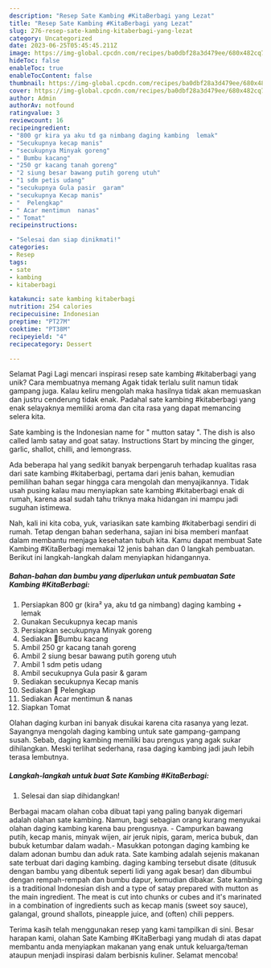 ```yaml
---
description: "Resep Sate Kambing #KitaBerbagi yang Lezat"
title: "Resep Sate Kambing #KitaBerbagi yang Lezat"
slug: 276-resep-sate-kambing-kitaberbagi-yang-lezat
category: Uncategorized
date: 2023-06-25T05:45:45.211Z
image: https://img-global.cpcdn.com/recipes/ba0dbf28a3d479ee/680x482cq70/sate-kambing-kitaberbagi-foto-resep-utama.jpg
hideToc: false
enableToc: true
enableTocContent: false
thumbnail: https://img-global.cpcdn.com/recipes/ba0dbf28a3d479ee/680x482cq70/sate-kambing-kitaberbagi-foto-resep-utama.jpg
cover: https://img-global.cpcdn.com/recipes/ba0dbf28a3d479ee/680x482cq70/sate-kambing-kitaberbagi-foto-resep-utama.jpg
author: Admin
authorAv: notfound
ratingvalue: 3
reviewcount: 16
recipeingredient:
- "800 gr kira ya aku td ga nimbang daging kambing  lemak"
- "Secukupnya kecap manis"
- "secukupnya Minyak goreng"
- " Bumbu kacang"
- "250 gr kacang tanah goreng"
- "2 siung besar bawang putih goreng utuh"
- "1 sdm petis udang"
- "secukupnya Gula pasir  garam"
- "secukupnya Kecap manis"
- "  Pelengkap"
- " Acar mentimun  nanas"
- " Tomat"
recipeinstructions:

- "Selesai dan siap dinikmati!"
categories:
- Resep
tags:
- sate
- kambing
- kitaberbagi

katakunci: sate kambing kitaberbagi 
nutrition: 254 calories
recipecuisine: Indonesian
preptime: "PT27M"
cooktime: "PT38M"
recipeyield: "4"
recipecategory: Dessert

---
```



Selamat Pagi Lagi mencari inspirasi resep sate kambing #kitaberbagi yang unik? Cara membuatnya memang Agak tidak terlalu sulit namun tidak gampang juga. Kalau keliru mengolah maka hasilnya tidak akan memuaskan dan justru cenderung tidak enak. Padahal sate kambing #kitaberbagi yang enak selayaknya memiliki aroma dan cita rasa yang dapat memancing selera kita.


Sate kambing is the Indonesian name for &#34; mutton satay &#34;. The dish is also called lamb satay and goat satay. Instructions Start by mincing the ginger, garlic, shallot, chilli, and lemongrass.

Ada beberapa hal yang sedikit banyak berpengaruh terhadap kualitas rasa dari sate kambing #kitaberbagi, pertama dari jenis bahan, kemudian pemilihan bahan segar hingga cara mengolah dan menyajikannya. Tidak usah pusing kalau mau menyiapkan sate kambing #kitaberbagi enak di rumah, karena asal sudah tahu triknya maka hidangan ini mampu jadi suguhan istimewa.


Nah, kali ini kita coba, yuk, variasikan sate kambing #kitaberbagi sendiri di rumah. Tetap dengan bahan sederhana, sajian ini bisa memberi manfaat dalam membantu menjaga kesehatan tubuh kita. Kamu dapat membuat Sate Kambing #KitaBerbagi memakai 12 jenis bahan dan 0 langkah pembuatan. Berikut ini langkah-langkah dalam menyiapkan hidangannya.

<!--inarticleads1-->

##### Bahan-bahan dan bumbu yang diperlukan untuk pembuatan Sate Kambing #KitaBerbagi:

1. Persiapkan 800 gr (kira² ya, aku td ga nimbang) daging kambing + lemak
1. Gunakan Secukupnya kecap manis
1. Persiapkan secukupnya Minyak goreng
1. Sediakan  📌Bumbu kacang
1. Ambil 250 gr kacang tanah goreng
1. Ambil 2 siung besar bawang putih goreng utuh
1. Ambil 1 sdm petis udang
1. Ambil secukupnya Gula pasir &amp; garam
1. Sediakan secukupnya Kecap manis
1. Sediakan  📌 Pelengkap
1. Sediakan  Acar mentimun &amp; nanas
1. Siapkan  Tomat


Olahan daging kurban ini banyak disukai karena cita rasanya yang lezat. Sayangnya mengolah daging kambing untuk sate gampang-gampang susah. Sebab, daging kambing memiliki bau prengus yang agak sukar dihilangkan. Meski terlihat sederhana, rasa daging kambing jadi jauh lebih terasa lembutnya. 

<!--inarticleads2-->

##### Langkah-langkah untuk buat Sate Kambing #KitaBerbagi:


1. Selesai dan siap dihidangkan!

Berbagai macam olahan coba dibuat tapi yang paling banyak digemari adalah olahan sate kambing. Namun, bagi sebagian orang kurang menyukai olahan daging kambing karena bau prengusnya. - Campurkan bawang putih, kecap manis, minyak wijen, air jeruk nipis, garam, merica bubuk, dan bubuk ketumbar dalam wadah.- Masukkan potongan daging kambing ke dalam adonan bumbu dan aduk rata. Sate kambing adalah sejenis makanan sate terbuat dari daging kambing. daging kambing tersebut disate (ditusuk dengan bambu yang dibentuk seperti lidi yang agak besar) dan dibumbui dengan rempah-rempah dan bumbu dapur, kemudian dibakar. Sate kambing is a traditional Indonesian dish and a type of satay prepared with mutton as the main ingredient. The meat is cut into chunks or cubes and it&#39;s marinated in a combination of ingredients such as kecap manis (sweet soy sauce), galangal, ground shallots, pineapple juice, and (often) chili peppers. 

Terima kasih telah menggunakan resep yang kami tampilkan di sini. Besar harapan kami, olahan Sate Kambing #KitaBerbagi yang mudah di atas dapat membantu anda menyiapkan makanan yang enak untuk keluarga/teman ataupun menjadi inspirasi dalam berbisnis kuliner. Selamat mencoba!
